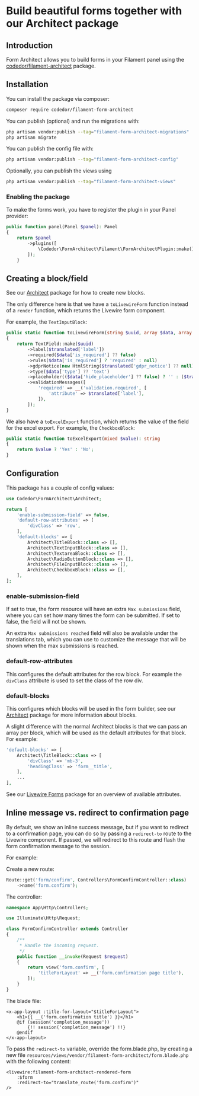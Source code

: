 # Build beautiful forms together with our Architect package

## Introduction

Form Architect allows you to build forms in your Filament panel using the [codedor/filament-architect](https://github.com/codedor/filament-architect) package.

## Installation

You can install the package via composer:

```bash
composer require codedor/filament-form-architect
```

You can publish (optional) and run the migrations with:

```bash
php artisan vendor:publish --tag="filament-form-architect-migrations"
php artisan migrate
```

You can publish the config file with:

```bash
php artisan vendor:publish --tag="filament-form-architect-config"
```

Optionally, you can publish the views using

```bash
php artisan vendor:publish --tag="filament-form-architect-views"
```

### Enabling the package

To make the forms work, you have to register the plugin in your Panel provider:

```php
public function panel(Panel $panel): Panel
{
    return $panel
        ->plugins([
            \Codedor\FormArchitect\Filament\FormArchitectPlugin::make(),
        ]);
    }

```

## Creating a block/field

See our [Architect](https://github.com/codedor/filament-architect) package for how to create new blocks.

The only difference here is that we have a `toLivewireForm` function instead of a `render` function, which returns the Livewire form component.

For example, the `TextInputBlock`:

```php
public static function toLivewireForm(string $uuid, array $data, array $translated): Field
{
    return TextField::make($uuid)
        ->label($translated['label'])
        ->required($data['is_required'] ?? false)
        ->rules($data['is_required'] ? 'required' : null)
        ->gdprNotice(new HtmlString($translated['gdpr_notice'] ?? null))
        ->type($data['type'] ?? 'text')
        ->placeholder(($data['hide_placeholder'] ?? false) ? '' : ($translated['label'] ?? null))
        ->validationMessages([
            'required' => __('validation.required', [
                'attribute' => $translated['label'],
            ]),
        ]);
}
```

We also have a `toExcelExport` function, which returns the value of the field for the excel export.
For example, the `CheckboxBlock`:

```php
public static function toExcelExport(mixed $value): string
{
    return $value ? 'Yes' : 'No';
}
```

## Configuration

This package has a couple of config values:

```php
use Codedor\FormArchitect\Architect;

return [
    'enable-submission-field' => false,
    'default-row-attributes' => [
        'divClass' => 'row',
    ],
    'default-blocks' => [
        Architect\TitleBlock::class => [],
        Architect\TextInputBlock::class => [],
        Architect\TextareaBlock::class => [],
        Architect\RadioButtonBlock::class => [],
        Architect\FileInputBlock::class => [],
        Architect\CheckboxBlock::class => [],
    ],
];
```

### enable-submission-field

If set to true, the form resource will have an extra `Max submissions` field, where you can set how many times the form can be submitted. If set to false, the field will not be shown.

An extra `Max submissions reached` field will also be available under the translations tab, which you can use to customize the message that will be shown when the max submissions is reached.

### default-row-attributes

This configures the default attributes for the row block. For example the `divClass` attribute is used to set the class of the row div.

### default-blocks

This configures which blocks will be used in the form builder, see our [Architect](https://github.com/codedor/filament-architect) package for more information about blocks.

A slight difference with the normal Architect blocks is that we can pass an array per block, which will be used as the default attributes for that block. For example:

```php
'default-blocks' => [
    Architect\TitleBlock::class => [
        'divClass' => 'mb-3',
        'headingClass' => 'form__title',
    ],
    ...
],
```

See our [Livewire Forms](https://github.com/codedor/laravel-livewire-forms) package for an overview of available attributes.

## Inline message vs. redirect to confirmation page

By default, we show an inline success message, but if you want to redirect to a confirmation page, you can do so by passing a `redirect-to` route to the Livewire component. If passed, we will redirect to this route and flash the form confirmation message to the session.

For example:

Create a new route:
```php
Route::get('form/confirm', Controllers\FormConfirmController::class)
    ->name('form.confirm');
```

The controller:
```php
namespace App\Http\Controllers;

use Illuminate\Http\Request;

class FormConfirmController extends Controller
{
    /**
     * Handle the incoming request.
     */
    public function __invoke(Request $request)
    {
        return view('form.confirm', [
            'titleForLayout' => __('form.confirmation page title'),
        ]);
    }
}
```

The blade file:

```blade
<x-app-layout :title-for-layout="$titleForLayout">
    <h1>{{ __('form.confirmation title') }}</h1>
    @if (session('completion_message'))
        {!! session('completion_message') !!}
    @endif
</x-app-layout>
```

To pass the `redirect-to` variable, override the form.blade.php, by creating a new file `resources/views/vendor/filament-form-architect/form.blade.php` with the following content:

```blade
<livewire:filament-form-architect-rendered-form 
    :$form 
    :redirect-to="translate_route('form.confirm')" 
/>
```
